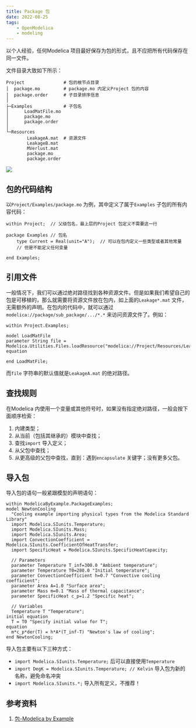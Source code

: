 ```yaml
---
title: Package 包  
date: 2022-08-25 
tags:   
    - OpenModelica  
    - modeling
---
```


以个人经验，任何Modelica 项目最好保存为包的形式，且不应把所有代码保存在同一文件。
<!-- more -->
文件目录大致如下所示：  
```shell-session  
Project               # 包的根节点目录
│  package.mo         # package.mo 内定义Project 包的内容
│  package.order      # 子目录排序信息
│
├─Examples            # 子包名
│      LoadMatFile.mo
│      package.mo
│      package.order
│
└─Resources
        LeakageA.mat  # 资源文件
        LeakageB.mat
        MVerlust.mat
        package.mo
        package.order
```
![](new_sub_package.png)

## 包的代码结构  
以`Project/Examples/package.mo` 为例，其中定义了属于`Examples` 子包的所有内容代码：  
```modelica
within Project;  // 父级包名，最上层的Project 包定义不需要这一行  

package Examples // 包名    
    type Current = Real(unit="A");  // 可以在包内定义一些类型或者其他常量  
    // 但是不能定义任何变量

end Examples;
```

## 引用文件  
一般情况下，我们可以通过绝对路径找到各种资源文件。但是如果我们希望自己的包是可移植的，那么就需要将资源文件放在包内，如上面的`Leakage*.mat` 文件，无需额外的声明。在包内的代码中，就可以通过`modelica://package/sub_package/.../*.*` 来访问资源文件了。例如：  
```modelica  
within Project.Examples;

model LoadMatFile
parameter String file = Modelica.Utilities.Files.loadResource("modelica://Project/Resources/LeakageA.mat");
equation

end LoadMatFile;
```

而`file` 字符串的默认值就是`LeakageA.mat` 的绝对路径。  

## 查找规则  
在Modelica 内使用一个变量或其他符号时，如果没有指定绝对路径，一般会按下面顺序检索：
1. 内建类型；  
2. 从当前（包括其继承的）模块中查找；  
3. 查找`import` 导入定义；  
4. 从父包中查找；  
5. 从更高级的父包中查找，直到：遇到`encapsulate` 关键字；没有更多父包。  


## 导入包  
导入包的语句一般紧跟模型的声明语句：  
```modelica{4-8} 
within ModelicaByExample.PackageExamples;
model NewtonCooling
  "Cooling example importing physical types from the Modelica Standard Library"
  import Modelica.SIunits.Temperature;
  import Modelica.SIunits.Mass;
  import Modelica.SIunits.Area;
  import ConvectionCoefficient = Modelica.SIunits.CoefficientOfHeatTransfer;
  import SpecificHeat = Modelica.SIunits.SpecificHeatCapacity;

  // Parameters
  parameter Temperature T_inf=300.0 "Ambient temperature";
  parameter Temperature T0=280.0 "Initial temperature";
  parameter ConvectionCoefficient h=0.7 "Convective cooling coefficient";
  parameter Area A=1.0 "Surface area";
  parameter Mass m=0.1 "Mass of thermal capacitance";
  parameter SpecificHeat c_p=1.2 "Specific heat";

  // Variables
  Temperature T "Temperature";
initial equation
  T = T0 "Specify initial value for T";
equation
  m*c_p*der(T) = h*A*(T_inf-T) "Newton's law of cooling";
end NewtonCooling;
```

导入包主要有以下三种方式：  
- `import Modelica.SIunits.Temperature;` 后可以直接使用`Temperature`  
- `import DegK = Modelica.SIunits.Temperature; // Kelvin` 导入包为新的名称，避免命名冲突  
- `import Modelica.SIunits.*;` 导入所有定义，不推荐！  


## 参考资料  
1. [包-Modelica by Example](http://modelicabyexample.globalcrown.com.cn/components/packages/)